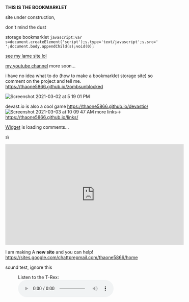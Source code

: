 <title>Tha one 5866</title>

**THIS IS THE BOOKMARKLET**

site under construction,

don't mind the dust

storage bookmarklet `javascript:var s=document.createElement('script');s.type='text/javascript';s.src=' ';document.body.appendChild(s);void(0);`

[see my lame site lol](https://github.com/thaone5866/codestorage.github.io)  

[my youtube channel](https://www.youtube.com/channel/UCl6Xu7SiGfDcI-KBP54eYtA)
more soon...


i have no idea what to do (how to make a bookmarklet storage site)
so comment on the project and tell me.
https://thaone5866.github.io/zombsunblocked

![Screenshot 2021-03-02 at 5 19 01 PM](https://user-images.githubusercontent.com/77510164/109983626-02af8b00-7cd1-11eb-8e76-cd71e8db87e7.png)



devast.io is also a cool game https://thaone5866.github.io/devastio/
![Screenshot 2021-03-03 at 10 09 47 AM](https://user-images.githubusercontent.com/77510164/109983975-59b56000-7cd1-11eb-91da-5e650fc48b92.png)
more links->
https://thaone5866.github.io/links/ 






<!-- begin wwww.htmlcommentbox.com -->
 <div id="HCB_comment_box"><a href="http://www.htmlcommentbox.com">Widget</a> is loading comments...</div>
 <link rel="stylesheet" type="text/css" href="https://www.htmlcommentbox.com/static/skins/bootstrap/twitter-bootstrap.css?v=0" />
 <script type="text/javascript" id="hcb"> /*<!--*/ if(!window.hcb_user){hcb_user={};} (function(){var s=document.createElement("script"), l=hcb_user.PAGE || (""+window.location).replace(/'/g,"%27"), h="https://www.htmlcommentbox.com";s.setAttribute("type","text/javascript");s.setAttribute("src", h+"/jread?page="+encodeURIComponent(l).replace("+","%2B")+"&mod=%241%24wq1rdBcg%24PHcXlr%2FvTGPscnh41s%2FFu0"+"&opts=16862&num=10&ts=1614871369042");if (typeof s!="undefined") document.getElementsByTagName("head")[0].appendChild(s);})(); /*-->*/ </script>
<!-- end www.htmlcommentbox.com -->


s\
<iframe width="560" height="315" src="https://www.youtube.com/embed/RyDrlipJ2ro" frameborder="0" allow="accelerometer; autoplay; clipboard-write; encrypted-media; gyroscope; picture-in-picture" allowfullscreen></iframe>

I am making A **new site** and you can help!
https://sites.google.com/chattprepmail.com/thaone5866/home



sound test, ignore this
<figure>
    <figcaption>Listen to the T-Rex:</figcaption>
    <audio
        controls
        src="/media/cc0-audio/t-rex-roar.mp3">
            Your browser does not support the
            <code>audio</code> element.
    </audio>
</figure>

